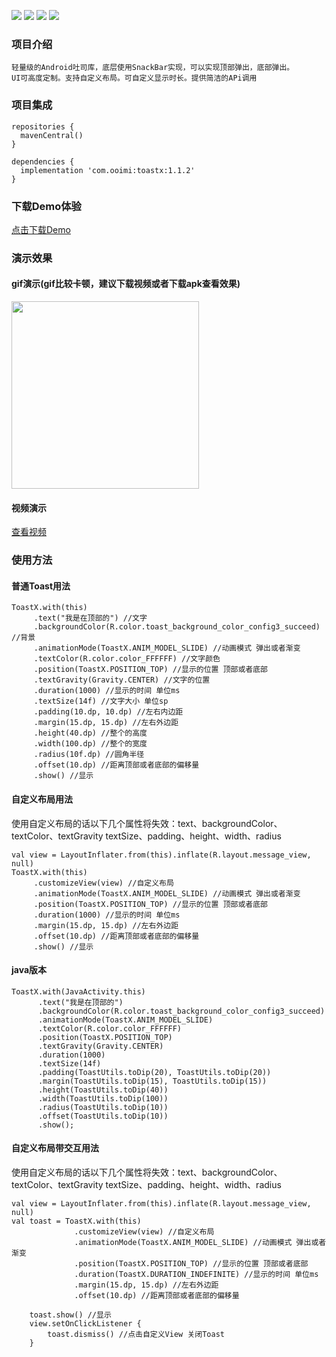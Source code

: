 ![](https://img.shields.io/badge/platform-Android-yellow.svg) ![](https://img.shields.io/badge/license-MIT-red)  ![](https://img.shields.io/badge/language-kotlin-brightgreen) ![](https://img.shields.io/badge/API-21%2B-brightgreen.svg?style=flat) 

### 项目介绍
    轻量级的Android吐司库，底层使用SnackBar实现，可以实现顶部弹出，底部弹出。
    UI可高度定制。支持自定义布局。可自定义显示时长。提供简洁的APi调用
    
### 项目集成
     
 ```
 repositories {
   mavenCentral()
 }
 
 dependencies {
   implementation 'com.ooimi:toastx:1.1.2'
 }
  ```

### 下载Demo体验
   [点击下载Demo](https://github.com/yinshuai0324/ToastX/blob/main/doc/app-release.apk)

### 演示效果

#### gif演示(gif比较卡顿，建议下载视频或者下载apk查看效果)
<img src="https://github.com/yinshuai0324/ToastX/blob/main/doc/gifs.gif" width = "300" alt="" align=center />

#### 视频演示
[查看视频](https://github.com/yinshuai0324/ToastX/blob/main/doc/videos.mp4)

### 使用方法

#### 普通Toast用法
```
ToastX.with(this)
     .text("我是在顶部的") //文字
     .backgroundColor(R.color.toast_background_color_config3_succeed) //背景
     .animationMode(ToastX.ANIM_MODEL_SLIDE) //动画模式 弹出或者渐变
     .textColor(R.color.color_FFFFFF) //文字颜色
     .position(ToastX.POSITION_TOP) //显示的位置 顶部或者底部
     .textGravity(Gravity.CENTER) //文字的位置
     .duration(1000) //显示的时间 单位ms
     .textSize(14f) //文字大小 单位sp
     .padding(10.dp, 10.dp) //左右内边距
     .margin(15.dp, 15.dp) //左右外边距
     .height(40.dp) //整个的高度
     .width(100.dp) //整个的宽度
     .radius(10f.dp) //圆角半径
     .offset(10.dp) //距离顶部或者底部的偏移量
     .show() //显示
```

#### 自定义布局用法

使用自定义布局的话以下几个属性将失效：text、backgroundColor、textColor、textGravity
textSize、padding、height、width、radius

```
val view = LayoutInflater.from(this).inflate(R.layout.message_view, null)
ToastX.with(this)
     .customizeView(view) //自定义布局
     .animationMode(ToastX.ANIM_MODEL_SLIDE) //动画模式 弹出或者渐变
     .position(ToastX.POSITION_TOP) //显示的位置 顶部或者底部
     .duration(1000) //显示的时间 单位ms
     .margin(15.dp, 15.dp) //左右外边距
     .offset(10.dp) //距离顶部或者底部的偏移量
     .show() //显示
```

#### java版本
```
ToastX.with(JavaActivity.this)
      .text("我是在顶部的")
      .backgroundColor(R.color.toast_background_color_config3_succeed)
      .animationMode(ToastX.ANIM_MODEL_SLIDE)
      .textColor(R.color.color_FFFFFF)
      .position(ToastX.POSITION_TOP)
      .textGravity(Gravity.CENTER)
      .duration(1000)
      .textSize(14f)
      .padding(ToastUtils.toDip(20), ToastUtils.toDip(20))
      .margin(ToastUtils.toDip(15), ToastUtils.toDip(15))
      .height(ToastUtils.toDip(40))
      .width(ToastUtils.toDip(100))
      .radius(ToastUtils.toDip(10))
      .offset(ToastUtils.toDip(10))
      .show();
```


#### 自定义布局带交互用法

使用自定义布局的话以下几个属性将失效：text、backgroundColor、textColor、textGravity
textSize、padding、height、width、radius

```
val view = LayoutInflater.from(this).inflate(R.layout.message_view, null)
val toast = ToastX.with(this)
              .customizeView(view) //自定义布局
              .animationMode(ToastX.ANIM_MODEL_SLIDE) //动画模式 弹出或者渐变
              .position(ToastX.POSITION_TOP) //显示的位置 顶部或者底部
              .duration(ToastX.DURATION_INDEFINITE) //显示的时间 单位ms
              .margin(15.dp, 15.dp) //左右外边距
              .offset(10.dp) //距离顶部或者底部的偏移量

    toast.show() //显示
    view.setOnClickListener {
        toast.dismiss() //点击自定义View 关闭Toast
    }
```



